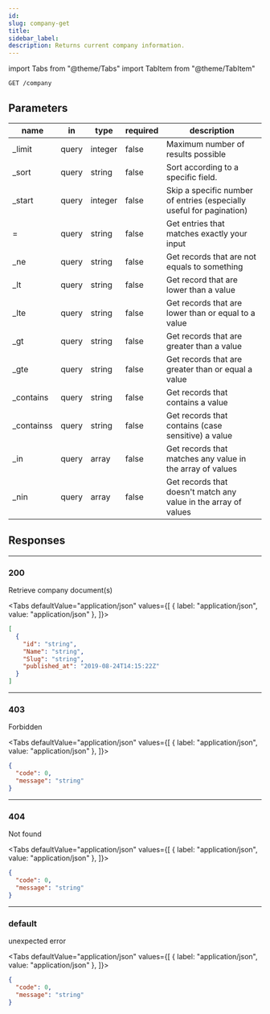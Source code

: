 ```yaml
---
id:
slug: company-get
title:
sidebar_label:
description: Returns current company information.
---
```


<!-- prettier-ignore-start -->

import Tabs from "@theme/Tabs"
import TabItem from "@theme/TabItem"

<!-- prettier-ignore-end -->

```console
GET /company
```

## Parameters

| name        | in    | type    | required | description                                                          |
| ----------- | ----- | ------- | -------- | -------------------------------------------------------------------- |
| \_limit     | query | integer | false    | Maximum number of results possible                                   |
| \_sort      | query | string  | false    | Sort according to a specific field.                                  |
| \_start     | query | integer | false    | Skip a specific number of entries (especially useful for pagination) |
| &#x3D;      | query | string  | false    | Get entries that matches exactly your input                          |
| \_ne        | query | string  | false    | Get records that are not equals to something                         |
| \_lt        | query | string  | false    | Get record that are lower than a value                               |
| \_lte       | query | string  | false    | Get records that are lower than or equal to a value                  |
| \_gt        | query | string  | false    | Get records that are greater than a value                            |
| \_gte       | query | string  | false    | Get records that are greater than or equal a value                   |
| \_contains  | query | string  | false    | Get records that contains a value                                    |
| \_containss | query | string  | false    | Get records that contains (case sensitive) a value                   |
| \_in        | query | array   | false    | Get records that matches any value in the array of values            |
| \_nin       | query | array   | false    | Get records that doesn&#x27;t match any value in the array of values |

## Responses

---

### 200

Retrieve company document(s)

<!-- prettier-ignore-start -->

<Tabs defaultValue="application/json" values={[
  { label: "application/json", value: "application/json" },
]}>

<!-- prettier-ignore-end -->

<TabItem value="application/json">

```json title="Example response"
[
  {
    "id": "string",
    "Name": "string",
    "Slug": "string",
    "published_at": "2019-08-24T14:15:22Z"
  }
]
```

</TabItem>

</Tabs>

---

### 403

Forbidden

<!-- prettier-ignore-start -->

<Tabs defaultValue="application/json" values={[
  { label: "application/json", value: "application/json" },
]}>

<!-- prettier-ignore-end -->

<TabItem value="application/json">

```json title="Example response"
{
  "code": 0,
  "message": "string"
}
```

</TabItem>

</Tabs>

---

### 404

Not found

<!-- prettier-ignore-start -->

<Tabs defaultValue="application/json" values={[
  { label: "application/json", value: "application/json" },
]}>

<!-- prettier-ignore-end -->

<TabItem value="application/json">

```json title="Example response"
{
  "code": 0,
  "message": "string"
}
```

</TabItem>

</Tabs>

---

### default

unexpected error

<!-- prettier-ignore-start -->

<Tabs defaultValue="application/json" values={[
  { label: "application/json", value: "application/json" },
]}>

<!-- prettier-ignore-end -->

<TabItem value="application/json">

```json title="Example response"
{
  "code": 0,
  "message": "string"
}
```

</TabItem>

</Tabs>
